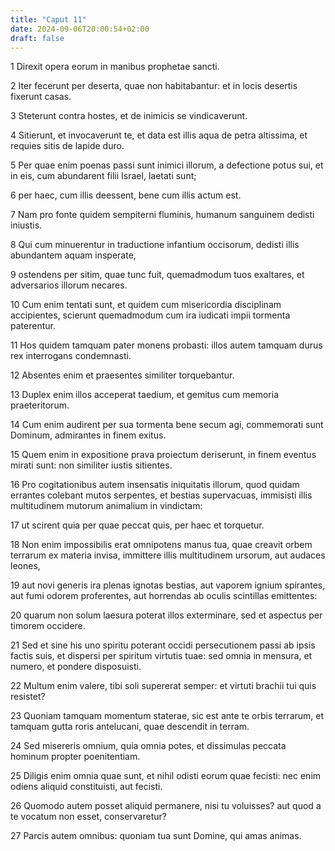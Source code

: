 ```yaml
---
title: "Caput 11"
date: 2024-09-06T20:00:54+02:00
draft: false
---
```



1 Direxit opera eorum in manibus prophetae sancti.

2 Iter fecerunt per deserta, quae non habitabantur: et in locis desertis fixerunt casas.

3 Steterunt contra hostes, et de inimicis se vindicaverunt.

4 Sitierunt, et invocaverunt te, et data est illis aqua de petra altissima, et requies sitis de lapide duro.

5 Per quae enim poenas passi sunt inimici illorum, a defectione potus sui, et in eis, cum abundarent filii Israel, laetati sunt;

6 per haec, cum illis deessent, bene cum illis actum est.

7 Nam pro fonte quidem sempiterni fluminis, humanum sanguinem dedisti iniustis.

8 Qui cum minuerentur in traductione infantium occisorum, dedisti illis abundantem aquam insperate,

9 ostendens per sitim, quae tunc fuit, quemadmodum tuos exaltares, et adversarios illorum necares.

10 Cum enim tentati sunt, et quidem cum misericordia disciplinam accipientes, scierunt quemadmodum cum ira iudicati impii tormenta paterentur.

11 Hos quidem tamquam pater monens probasti: illos autem tamquam durus rex interrogans condemnasti.

12 Absentes enim et praesentes similiter torquebantur.

13 Duplex enim illos acceperat taedium, et gemitus cum memoria praeteritorum.

14 Cum enim audirent per sua tormenta bene secum agi, commemorati sunt Dominum, admirantes in finem exitus.

15 Quem enim in expositione prava proiectum deriserunt, in finem eventus mirati sunt: non similiter iustis sitientes.

16 Pro cogitationibus autem insensatis iniquitatis illorum, quod quidam errantes colebant mutos serpentes, et bestias supervacuas, immisisti illis multitudinem mutorum animalium in vindictam:

17 ut scirent quia per quae peccat quis, per haec et torquetur.

18 Non enim impossibilis erat omnipotens manus tua, quae creavit orbem terrarum ex materia invisa, immittere illis multitudinem ursorum, aut audaces leones,

19 aut novi generis ira plenas ignotas bestias, aut vaporem ignium spirantes, aut fumi odorem proferentes, aut horrendas ab oculis scintillas emittentes:

20 quarum non solum laesura poterat illos exterminare, sed et aspectus per timorem occidere.

21 Sed et sine his uno spiritu poterant occidi persecutionem passi ab ipsis factis suis, et dispersi per spiritum virtutis tuae: sed omnia in mensura, et numero, et pondere disposuisti.

22 Multum enim valere, tibi soli supererat semper: et virtuti brachii tui quis resistet?

23 Quoniam tamquam momentum staterae, sic est ante te orbis terrarum, et tamquam gutta roris antelucani, quae descendit in terram.

24 Sed misereris omnium, quia omnia potes, et dissimulas peccata hominum propter poenitentiam.

25 Diligis enim omnia quae sunt, et nihil odisti eorum quae fecisti: nec enim odiens aliquid constituisti, aut fecisti.

26 Quomodo autem posset aliquid permanere, nisi tu voluisses? aut quod a te vocatum non esset, conservaretur?

27 Parcis autem omnibus: quoniam tua sunt Domine, qui amas animas.

